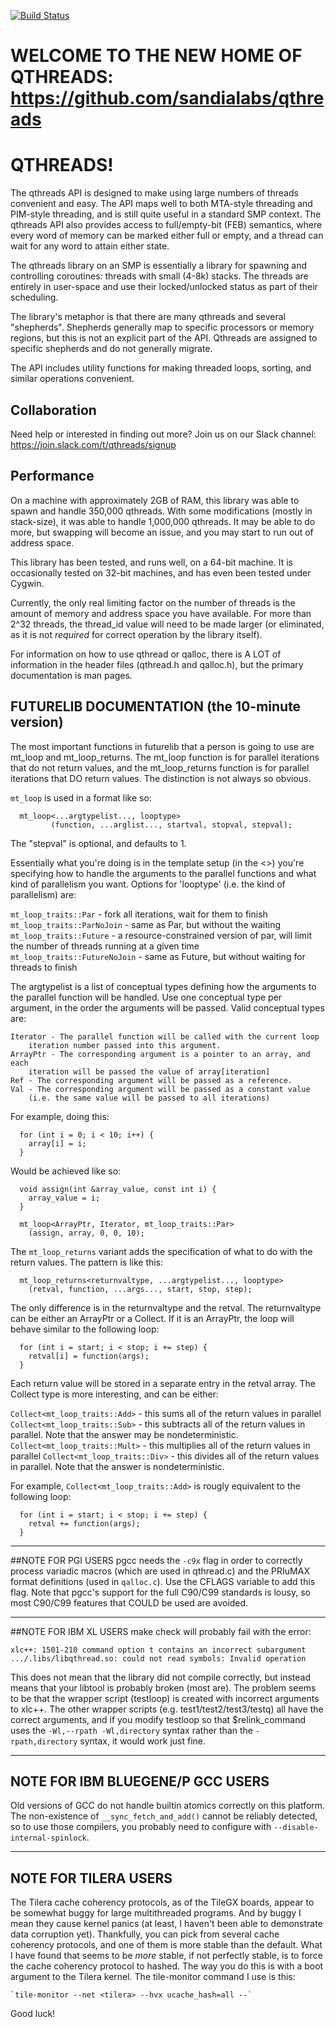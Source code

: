 [![Build Status](https://travis-ci.org/Qthreads/qthreads.svg?branch=master)](https://travis-ci.org/Qthreads/qthreads)

# WELCOME TO THE NEW HOME OF QTHREADS: https://github.com/sandialabs/qthreads

QTHREADS!
=========

The qthreads API is designed to make using large numbers of threads convenient
and easy. The API maps well to both MTA-style threading and PIM-style
threading, and is still quite useful in a standard SMP context. The qthreads
API also provides access to full/empty-bit (FEB) semantics, where every word of
memory can be marked either full or empty, and a thread can wait for any word
to attain either state.

The qthreads library on an SMP is essentially a library for spawning and
controlling coroutines: threads with small (4-8k) stacks. The threads are
entirely in user-space and use their locked/unlocked status as part of their
scheduling.

The library's metaphor is that there are many qthreads and several "shepherds".
Shepherds generally map to specific processors or memory regions, but this is
not an explicit part of the API. Qthreads are assigned to specific shepherds
and do not generally migrate.

The API includes utility functions for making threaded loops, sorting, and
similar operations convenient.

## Collaboration

Need help or interested in finding out more? Join us on our Slack channel: https://join.slack.com/t/qthreads/signup

## Performance

On a machine with approximately 2GB of RAM, this library was able to spawn and
handle 350,000 qthreads. With some modifications (mostly in stack-size), it was
able to handle 1,000,000 qthreads. It may be able to do more, but swapping will
become an issue, and you may start to run out of address space.

This library has been tested, and runs well, on a 64-bit machine. It is
occasionally tested on 32-bit machines, and has even been tested under Cygwin.

Currently, the only real limiting factor on the number of threads is the amount
of memory and address space you have available. For more than 2^32 threads, the
thread_id value will need to be made larger (or eliminated, as it is not
*required* for correct operation by the library itself).

For information on how to use qthread or qalloc, there is A LOT of information
in the header files (qthread.h and qalloc.h), but the primary documentation is
man pages.

## FUTURELIB DOCUMENTATION (the 10-minute version)

The most important functions in futurelib that a person is going to use are
mt_loop and mt_loop_returns. The mt_loop function is for parallel iterations
that do not return values, and the mt_loop_returns function is for parallel
iterations that DO return values. The distinction is not always so obvious.

`mt_loop` is used in a format like so:
```
  mt_loop<...argtypelist..., looptype>
         (function, ...arglist..., startval, stopval, stepval);
```
The "stepval" is optional, and defaults to 1.

Essentially what you're doing is in the template setup (in the <>) you're
specifying how to handle the arguments to the parallel functions and what kind
of parallelism you want. Options for 'looptype' (i.e. the kind of parallelism)
are:

  `mt_loop_traits::Par` - fork all iterations, wait for them to finish
  `mt_loop_traits::ParNoJoin` - same as Par, but without the waiting
  `mt_loop_traits::Future` - a resource-constrained version of par, will limit
    the number of threads running at a given time
  `mt_loop_traits::FutureNoJoin` - same as Future, but without waiting for
    threads to finish

The argtypelist is a list of conceptual types defining how the arguments to the
parallel function will be handled. Use one conceptual type per argument, in the
order the arguments will be passed. Valid conceptual types are:

	Iterator - The parallel function will be called with the current loop
		iteration number passed into this argument.
	ArrayPtr - The corresponding argument is a pointer to an array, and each
		iteration will be passed the value of array[iteration]
	Ref - The corresponding argument will be passed as a reference.
	Val - The corresponding argument will be passed as a constant value
		(i.e. the same value will be passed to all iterations)

For example, doing this:
```
  for (int i = 0; i < 10; i++) {
    array[i] = i;
  }
```
Would be achieved like so:
```
  void assign(int &array_value, const int i) {
    array_value = i;
  }

  mt_loop<ArrayPtr, Iterator, mt_loop_traits::Par>
    (assign, array, 0, 0, 10);
```
The `mt_loop_returns` variant adds the specification of what to do with the
return values. The pattern is like this:
```
  mt_loop_returns<returnvaltype, ...argtypelist..., looptype>
    (retval, function, ...args..., start, stop, step);
```
The only difference is in the returnvaltype and the retval. The returnvaltype
can be either an ArrayPtr or a Collect. If it is an ArrayPtr, the loop will
behave similar to the following loop:
```
  for (int i = start; i < stop; i += step) {
    retval[i] = function(args);
  }
```
Each return value will be stored in a separate entry in the retval array. The
Collect type is more interesting, and can be either:

  `Collect<mt_loop_traits::Add>` - this sums all of the return values in
    parallel
  `Collect<mt_loop_traits::Sub>` - this subtracts all of the return values in
    parallel. Note that the answer may be nondeterministic.
  `Collect<mt_loop_traits::Mult>` - this multiplies all of the
    return values in parallel
  `Collect<mt_loop_traits::Div>` - this divides all of the
    return values in parallel. Note that the answer is nondeterministic.

For example, `Collect<mt_loop_traits::Add>` is rougly equivalent to the following loop:
```
  for (int i = start; i < stop; i += step) {
    retval += function(args);
  }
```
******************************************************

##NOTE FOR PGI USERS
pgcc needs the `-c9x` flag in order to correctly process variadic macros (which
are used in qthread.c) and the PRIuMAX format definitions (used in `qalloc.c`).
Use the CFLAGS variable to add this flag. Note that pgcc's support for the full
C90/C99 standards is lousy, so most C90/C99 features that COULD be used are
avoided.

******************************************************

##NOTE FOR IBM XL USERS
make check will probably fail with the error:

`xlc++: 1501-210 command option t contains an incorrect subargument`
`.../.libs/libqthread.so: could not read symbols: Invalid operation`

This does not mean that the library did not compile correctly, but instead
means that your libtool is probably broken (most are). The problem seems to be
that the wrapper script (testloop) is created with incorrect arguments to
xlc++. The other wrapper scripts (e.g. test1/test2/test3/testq) all have the
correct arguments, and if you modify testloop so that $relink_command uses the
`-Wl,--rpath -Wl,directory` syntax rather than the `-rpath,directory` syntax,
it would work just fine.

*******************************************************

## NOTE FOR IBM BLUEGENE/P GCC USERS
Old versions of GCC do not handle builtin atomics correctly on this platform.
The non-existence of `__sync_fetch_and_add()` cannot be reliably detected, so to
use those compilers, you probably need to configure with
`--disable-internal-spinlock`.

*******************************************************

## NOTE FOR TILERA USERS
The Tilera cache coherency protocols, as of the TileGX boards, appear to be
somewhat buggy for large multithreaded programs. And by buggy I mean they cause
kernel panics (at least, I haven't been able to demonstrate data corruption
yet). Thankfully, you can pick from several cache coherency protocols, and one
of them is more stable than the default. What I have found that seems to be
*more* stable, if not perfectly stable, is to force the cache coherency
protocol to hashed. The way you do this is with a boot argument to the Tilera
kernel. The tile-monitor command I use is this:

	`tile-monitor --net <tilera> --hvx ucache_hash=all --`

Good luck!
